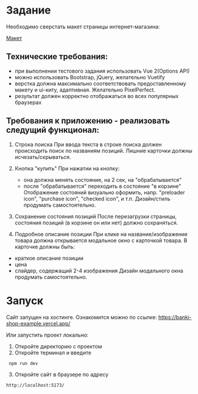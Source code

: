 # Задание

Необходимо сверстать макет страницы интернет-магазина:

[Макет](https://www.figma.com/file/6LxPDEsauEGanhR2nDW68X/Banki.shop?node-id=0%3A1)

## Технические требования:

- при выполнении тестового задания использовать Vue 2(Options API)
- можно использовать Bootstrap, jQuery, желательно Vuetify
- верстка должна максимально соответствовать предоставленному макету и ui-киту, адаптивная. Желательно PixelPerfect.
- результат должен корректно отображаться во всех популярных браузерах

## Требования к приложению - реализовать следущий функционал:

1. Строка поиска
   При ввода текста в строке поиска должен происходить поиск по названиям позиций.
   Лишние карточки должны исчезать/скрываться.


2. Кнопка "купить"
   При нажатии на кнопку:
   - она должна менять состояние, на 2 сек, на "обрабатывается"
   - после "обрабатывается" переходить в состояние "в корзине"
     Отображение состояний визуально оформить, напр. "preloader icon", "purchase icon", "checked icon", и т.п.
     Дизайн/стиль продумать самостоятельно.


3. Сохранение состояния позиций
   После перезагрузки страницы, состояния позиций (в корзине он или нет) должно сохраняться.


4. Подробное описание позиции
   При клике на название/изображение товара должна открывается модальное окно с карточкой товара.
   В карточке должны быть:
- краткое описание позиции
- цена
- слайдер, содержащий 2-4 изображения
  Дизайн модального окна продумать самостоятельно.

# Запуск

Сайт запущен на хостинге. Ознакомится можно по ссылке: https://banki-shop-example.vercel.app/

Или запустить проект локально:

1. Откройте директорию с проектом
2. Откройте терминал и введите

```
 npm run dev
```

3. Откройте сайт в браузере по адресу

```
http://localhost:5173/
```
